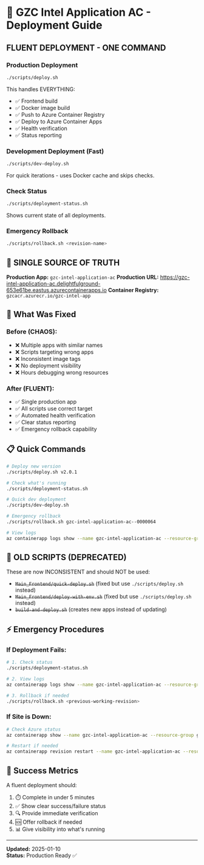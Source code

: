 # 🚀 GZC Intel Application AC - Deployment Guide

## FLUENT DEPLOYMENT - ONE COMMAND

### Production Deployment
```bash
./scripts/deploy.sh
```
This handles EVERYTHING:
- ✅ Frontend build
- ✅ Docker image build  
- ✅ Push to Azure Container Registry
- ✅ Deploy to Azure Container Apps
- ✅ Health verification
- ✅ Status reporting

### Development Deployment (Fast)
```bash
./scripts/dev-deploy.sh
```
For quick iterations - uses Docker cache and skips checks.

### Check Status
```bash
./scripts/deployment-status.sh
```
Shows current state of all deployments.

### Emergency Rollback
```bash
./scripts/rollback.sh <revision-name>
```

## 🎯 SINGLE SOURCE OF TRUTH

**Production App:** `gzc-intel-application-ac`
**Production URL:** https://gzc-intel-application-ac.delightfulground-653e61be.eastus.azurecontainerapps.io
**Container Registry:** `gzcacr.azurecr.io/gzc-intel-app`

## 🔧 What Was Fixed

### Before (CHAOS):
- ❌ Multiple apps with similar names
- ❌ Scripts targeting wrong apps
- ❌ Inconsistent image tags
- ❌ No deployment visibility
- ❌ Hours debugging wrong resources

### After (FLUENT):
- ✅ Single production app
- ✅ All scripts use correct target
- ✅ Automated health verification
- ✅ Clear status reporting
- ✅ Emergency rollback capability

## 📋 Quick Commands

```bash
# Deploy new version
./scripts/deploy.sh v2.0.1

# Check what's running
./scripts/deployment-status.sh

# Quick dev deployment  
./scripts/dev-deploy.sh

# Emergency rollback
./scripts/rollback.sh gzc-intel-application-ac--0000064

# View logs
az containerapp logs show --name gzc-intel-application-ac --resource-group gzc-kubernetes-rg
```

## 🚨 OLD SCRIPTS (DEPRECATED)

These are now INCONSISTENT and should NOT be used:
- ~~`Main_Frontend/quick-deploy.sh`~~ (fixed but use `./scripts/deploy.sh` instead)
- ~~`Main_Frontend/deploy-with-env.sh`~~ (fixed but use `./scripts/deploy.sh` instead)
- ~~`build-and-deploy.sh`~~ (creates new apps instead of updating)

## ⚡ Emergency Procedures

### If Deployment Fails:
```bash
# 1. Check status
./scripts/deployment-status.sh

# 2. View logs  
az containerapp logs show --name gzc-intel-application-ac --resource-group gzc-kubernetes-rg

# 3. Rollback if needed
./scripts/rollback.sh <previous-working-revision>
```

### If Site is Down:
```bash
# Check Azure status
az containerapp show --name gzc-intel-application-ac --resource-group gzc-kubernetes-rg --query "properties.provisioningState"

# Restart if needed
az containerapp revision restart --name gzc-intel-application-ac --resource-group gzc-kubernetes-rg
```

## 🎉 Success Metrics

A fluent deployment should:
1. ⏱️  Complete in under 5 minutes
2. ✅ Show clear success/failure status
3. 🔍 Provide immediate verification
4. 🆘 Offer rollback if needed
5. 📊 Give visibility into what's running

---
**Updated:** 2025-01-10  
**Status:** Production Ready ✅